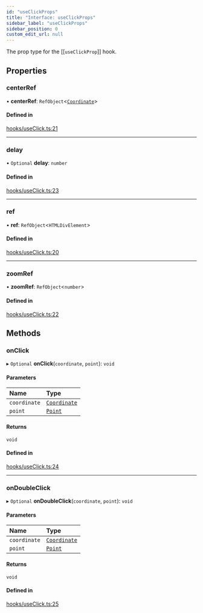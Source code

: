 ```yaml
---
id: "useClickProps"
title: "Interface: useClickProps"
sidebar_label: "useClickProps"
sidebar_position: 0
custom_edit_url: null
---
```


The prop type for the [[`useClickProp`]] hook.

## Properties

### centerRef

• **centerRef**: `RefObject`<[`Coordinate`](Coordinate.md)\>

#### Defined in

[hooks/useClick.ts:21](https://github.com/rob-blackbourn/jetblack-map/blob/c7bbaad/src/hooks/useClick.ts#L21)

___

### delay

• `Optional` **delay**: `number`

#### Defined in

[hooks/useClick.ts:23](https://github.com/rob-blackbourn/jetblack-map/blob/c7bbaad/src/hooks/useClick.ts#L23)

___

### ref

• **ref**: `RefObject`<`HTMLDivElement`\>

#### Defined in

[hooks/useClick.ts:20](https://github.com/rob-blackbourn/jetblack-map/blob/c7bbaad/src/hooks/useClick.ts#L20)

___

### zoomRef

• **zoomRef**: `RefObject`<`number`\>

#### Defined in

[hooks/useClick.ts:22](https://github.com/rob-blackbourn/jetblack-map/blob/c7bbaad/src/hooks/useClick.ts#L22)

## Methods

### onClick

▸ `Optional` **onClick**(`coordinate`, `point`): `void`

#### Parameters

| Name | Type |
| :------ | :------ |
| `coordinate` | [`Coordinate`](Coordinate.md) |
| `point` | [`Point`](../modules.md#point) |

#### Returns

`void`

#### Defined in

[hooks/useClick.ts:24](https://github.com/rob-blackbourn/jetblack-map/blob/c7bbaad/src/hooks/useClick.ts#L24)

___

### onDoubleClick

▸ `Optional` **onDoubleClick**(`coordinate`, `point`): `void`

#### Parameters

| Name | Type |
| :------ | :------ |
| `coordinate` | [`Coordinate`](Coordinate.md) |
| `point` | [`Point`](../modules.md#point) |

#### Returns

`void`

#### Defined in

[hooks/useClick.ts:25](https://github.com/rob-blackbourn/jetblack-map/blob/c7bbaad/src/hooks/useClick.ts#L25)
